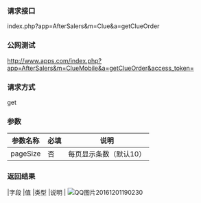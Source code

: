 ### **请求接口**
index.php?app=AfterSalers&m=Clue&a=getClueOrder



### **公网测试**
http://www.apps.com/index.php?app=AfterSalers&m=ClueMobile&a=getClueOrder&access_token=

### **请求方式**
get


### **参数**
| 参数名称  |必填|     说明      |
|------|-----|------|
| pageSize| 否 | 每页显示条数（默认10）   |

### **返回结果**
|字段        |值          |类型    |说明        |
![QQ图片20161201190230](http://192.168.1.240/uploads/ranmufei/apps/a2122a337b/QQ%E5%9B%BE%E7%89%8720161201190230.png)
